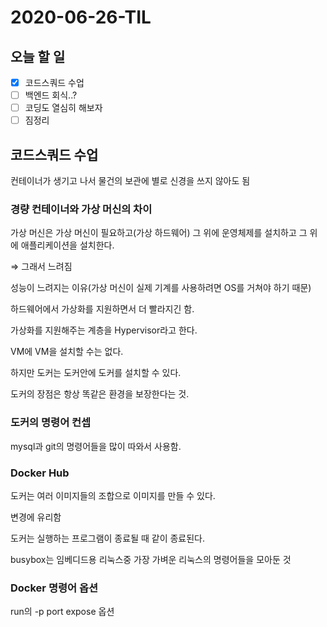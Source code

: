 # 2020-06-26-TIL

## 오늘 할 일

- [x] 코드스쿼드 수업
- [ ] 백엔드 회식..?
- [ ] 코딩도 열심히 해보자
- [ ] 짐정리

## 코드스쿼드 수업

컨테이너가 생기고 나서 물건의 보관에 별로 신경을 쓰지 않아도 됨

### 경량 컨테이너와 가상 머신의 차이

가상 머신은 가상 머신이 필요하고(가상 하드웨어) 그 위에 운영체제를 설치하고 그 위에 애플리케이션을 설치한다.

⇒ 그래서 느려짐

성능이 느려지는 이유(가상 머신이 실제 기계를 사용하려면 OS를 거쳐야 하기 때문)

하드웨어에서 가상화를 지원하면서 더 빨라지긴 함.

가상화를 지원해주는 계층을 Hypervisor라고 한다.

VM에 VM을 설치할 수는 없다.

하지만 도커는 도커안에 도커를 설치할 수 있다.

도커의 장점은 항상 똑같은 환경을 보장한다는 것.

### 도커의 명령어 컨셉

mysql과 git의 명령어들을 많이 따와서 사용함.

### Docker Hub

도커는 여러 이미지들의 조합으로 이미지를 만들 수 있다.

변경에 유리함

도커는 실행하는 프로그램이 종료될 때 같이 종료된다.

busybox는 임베디드용 리눅스중 가장 가벼운 리눅스의 명령어들을 모아둔 것

### Docker 명령어 옵션

run의 -p port expose 옵션

